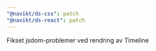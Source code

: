 ```yaml
---
"@navikt/ds-css": patch
"@navikt/ds-react": patch
---
```


Fikset jsdom-problemer ved rendring av Timeline
